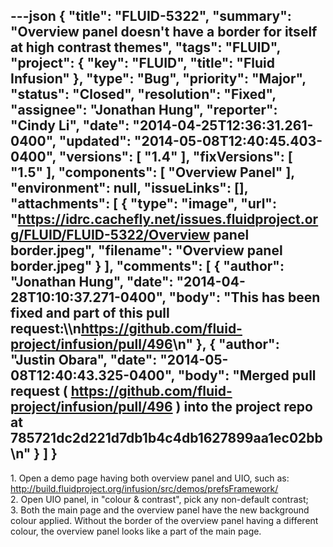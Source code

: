 ---json
{
  "title": "FLUID-5322",
  "summary": "Overview panel doesn't have a border for itself at high contrast themes",
  "tags": "FLUID",
  "project": {
    "key": "FLUID",
    "title": "Fluid Infusion"
  },
  "type": "Bug",
  "priority": "Major",
  "status": "Closed",
  "resolution": "Fixed",
  "assignee": "Jonathan Hung",
  "reporter": "Cindy Li",
  "date": "2014-04-25T12:36:31.261-0400",
  "updated": "2014-05-08T12:40:45.403-0400",
  "versions": [
    "1.4"
  ],
  "fixVersions": [
    "1.5"
  ],
  "components": [
    "Overview Panel"
  ],
  "environment": null,
  "issueLinks": [],
  "attachments": [
    {
      "type": "image",
      "url": "https://idrc.cachefly.net/issues.fluidproject.org/FLUID/FLUID-5322/Overview panel border.jpeg",
      "filename": "Overview panel border.jpeg"
    }
  ],
  "comments": [
    {
      "author": "Jonathan Hung",
      "date": "2014-04-28T10:10:37.271-0400",
      "body": "This has been fixed and part of this pull request:\\\n<https://github.com/fluid-project/infusion/pull/496>\n"
    },
    {
      "author": "Justin Obara",
      "date": "2014-05-08T12:40:43.325-0400",
      "body": "Merged pull request ( <https://github.com/fluid-project/infusion/pull/496> ) into the project repo at 785721dc2d221d7db1b4c4db1627899aa1ec02bb\n"
    }
  ]
}
---
1\. Open a demo page having both overview panel and UIO, such as: <http://build.fluidproject.org/infusion/src/demos/prefsFramework/>\
2\. Open UIO panel, in "colour & contrast", pick any non-default contrast;\
3\. Both the main page and the overview panel have the new background colour applied. Without the border of the overview panel having a different colour, the overview panel looks like a part of the main page.

        